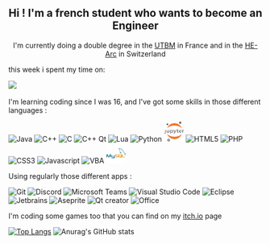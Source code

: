 <h2 align="center">Hi ! I'm a french student who wants to become an Engineer</h2>
<div align="center">I'm currently doing a double degree in the <a href="https://www.utbm.fr">UTBM</a> in France and in the <a href="https://www.he-arc.ch">HE-Arc</a> in Switzerland</div>

this week i spent my time on:
<!--START_SECTION:waka-->
<!--END_SECTION:waka-->

![](https://komarev.com/ghpvc/?username=Reeezer)

I'm learning coding since I was 16, and I've got some skills in those different languages :
<p>
  <img src="https://raw.githubusercontent.com/jmnote/z-icons/master/svg/java.svg" alt="Java" height="40"/>
  <img src="https://raw.githubusercontent.com/jmnote/z-icons/master/svg/cpp.svg" alt="C++" height="40"/>
  <img src="https://raw.githubusercontent.com/jmnote/z-icons/master/svg/c.svg" alt="C" height="40"/>
  <img src="https://user-images.githubusercontent.com/76498664/122520480-edf2cb00-d013-11eb-8016-9595b2c16cae.png" alt="C++ Qt" height="40"/>
  <img src="https://user-images.githubusercontent.com/76498664/122520706-3f02bf00-d014-11eb-9813-531fc8bece79.png" alt="Lua" height="40"/>
  <img src="https://user-images.githubusercontent.com/76498664/122520729-46c26380-d014-11eb-91af-92c8b7257660.png" alt="Python" height="40"/>
  <img src="https://github.com/devicons/devicon/blob/master/icons/jupyter/jupyter-original-wordmark.svg" height="40"/>
  <img src="https://user-images.githubusercontent.com/76498664/122521872-9fdec700-d015-11eb-909e-b15368ddd1ba.png" alt="HTML5" height="40"/>
  <img src="https://raw.githubusercontent.com/jmnote/z-icons/master/svg/php.svg" alt="PHP" height="40"/>
  <img src="https://user-images.githubusercontent.com/76498664/122521899-a79e6b80-d015-11eb-825f-fb1999764b37.png" alt="CSS3" height="40"/>
  <img src="https://raw.githubusercontent.com/jmnote/z-icons/master/svg/javascript.svg" alt="Javascript" height="40"/>
  <img src="https://user-images.githubusercontent.com/76498664/122520796-5e99e780-d014-11eb-9bdd-a94e26ab3851.png" alt="VBA" height="40"/>
  <img src="https://github.com/devicons/devicon/blob/master/icons/mysql/mysql-original-wordmark.svg" alt="MySQL" height="40"/>
</p>

Using regularly those different apps :
<p>
  <img src="https://raw.githubusercontent.com/jmnote/z-icons/master/svg/git.svg" alt="Git" width="40" height="40"/>
  <img src="https://user-images.githubusercontent.com/76498664/122520995-9acd4800-d014-11eb-8455-a8daa02e4948.png" alt="Discord" height="40"/>
  <img src="https://user-images.githubusercontent.com/76498664/122521049-a7ea3700-d014-11eb-80ad-e07de2ec4875.png" alt="Microsoft Teams" height="40"/>
  <img src="https://user-images.githubusercontent.com/76498664/122521081-b2a4cc00-d014-11eb-8f9d-a6f3090de2b8.png" alt="Visual Studio Code" height="40"/>
  <img src="https://user-images.githubusercontent.com/76498664/122521128-be908e00-d014-11eb-9d9b-bb3b8d35d2c3.png" alt="Eclipse" height="40"/>
  <img src="https://user-images.githubusercontent.com/76498664/111078201-a92b3580-84f4-11eb-8179-6371048ea407.png" alt="Jetbrains" height="40"/>
  <img src="https://user-images.githubusercontent.com/76498664/111078194-a2042780-84f4-11eb-943e-de635e75180b.png" alt="Aseprite" height="40"/>
  <img src="https://user-images.githubusercontent.com/76498664/122520480-edf2cb00-d013-11eb-8016-9595b2c16cae.png" alt="Qt creator" height="40"/>
  <img src="https://user-images.githubusercontent.com/76498664/122521208-d5cf7b80-d014-11eb-8656-57882c7829af.png" alt="Office" height="40"/>
</p>

I'm coding some games too that you can find on my <a href="https://reezer01.itch.io">itch.io</a> page

[![Top Langs](https://github-readme-stats.vercel.app/api/top-langs/?username=Reeezer&layout=compact)](https://github.com/Reeezer/github-readme-stats)
![Anurag's GitHub stats](https://github-readme-stats.vercel.app/api?username=Reeezer&show_icons=true)

